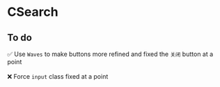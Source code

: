 # CSearch
## To do
:white_check_mark: Use `Waves` to make buttons more refined and fixed the `关闭` button at a point<br><br>
:x:	 Force `input` class fixed at a point

